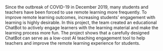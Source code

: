 Since the outbreak of COVID-19 in December 2019, many students and teachers have been forced to use remote learning more frequently.  To improve remote learning outcomes, increasing students' engagement with learning is highly desirable.  In this project, the team created an educational ChatBot to actively engage learners with the learning material and make the learning process more fun.  The project shows that a carefully designed ChatBot can serve as a low-cost AI teaching engagement tool to help teachers and improve the remote learning experience for students.
